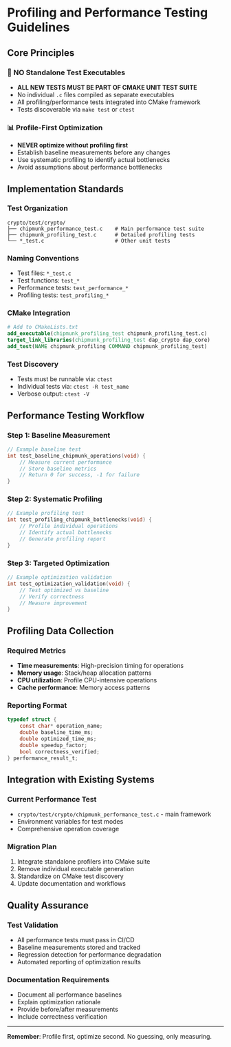 # Profiling and Performance Testing Guidelines

## Core Principles

### 🚫 NO Standalone Test Executables
- **ALL NEW TESTS MUST BE PART OF CMAKE UNIT TEST SUITE**
- No individual `.c` files compiled as separate executables
- All profiling/performance tests integrated into CMake framework
- Tests discoverable via `make test` or `ctest`

### 📊 Profile-First Optimization
- **NEVER optimize without profiling first**
- Establish baseline measurements before any changes
- Use systematic profiling to identify actual bottlenecks
- Avoid assumptions about performance bottlenecks

## Implementation Standards

### Test Organization
```
crypto/test/crypto/
├── chipmunk_performance_test.c    # Main performance test suite
├── chipmunk_profiling_test.c      # Detailed profiling tests
└── *_test.c                       # Other unit tests
```

### Naming Conventions
- Test files: `*_test.c`
- Test functions: `test_*`
- Performance tests: `test_performance_*`
- Profiling tests: `test_profiling_*`

### CMake Integration
```cmake
# Add to CMakeLists.txt
add_executable(chipmunk_profiling_test chipmunk_profiling_test.c)
target_link_libraries(chipmunk_profiling_test dap_crypto dap_core)
add_test(NAME chipmunk_profiling COMMAND chipmunk_profiling_test)
```

### Test Discovery
- Tests must be runnable via: `ctest`
- Individual tests via: `ctest -R test_name`
- Verbose output: `ctest -V`

## Performance Testing Workflow

### Step 1: Baseline Measurement
```c
// Example baseline test
int test_baseline_chipmunk_operations(void) {
    // Measure current performance
    // Store baseline metrics
    // Return 0 for success, -1 for failure
}
```

### Step 2: Systematic Profiling
```c
// Example profiling test
int test_profiling_chipmunk_bottlenecks(void) {
    // Profile individual operations
    // Identify actual bottlenecks
    // Generate profiling report
}
```

### Step 3: Targeted Optimization
```c
// Example optimization validation
int test_optimization_validation(void) {
    // Test optimized vs baseline
    // Verify correctness
    // Measure improvement
}
```

## Profiling Data Collection

### Required Metrics
- **Time measurements**: High-precision timing for operations
- **Memory usage**: Stack/heap allocation patterns
- **CPU utilization**: Profile CPU-intensive operations  
- **Cache performance**: Memory access patterns

### Reporting Format
```c
typedef struct {
    const char* operation_name;
    double baseline_time_ms;
    double optimized_time_ms;
    double speedup_factor;
    bool correctness_verified;
} performance_result_t;
```

## Integration with Existing Systems

### Current Performance Test
- `crypto/test/crypto/chipmunk_performance_test.c` - main framework
- Environment variables for test modes
- Comprehensive operation coverage

### Migration Plan
1. Integrate standalone profilers into CMake suite
2. Remove individual executable generation
3. Standardize on CMake test discovery
4. Update documentation and workflows

## Quality Assurance

### Test Validation
- All performance tests must pass in CI/CD
- Baseline measurements stored and tracked
- Regression detection for performance degradation
- Automated reporting of optimization results

### Documentation Requirements
- Document all performance baselines
- Explain optimization rationale
- Provide before/after measurements
- Include correctness verification

---

**Remember**: Profile first, optimize second. No guessing, only measuring. 